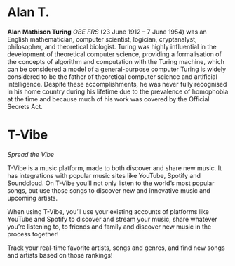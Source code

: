# Alan T.
**Alan Mathison Turing** _OBE FRS_ (23 June 1912 – 7 June 1954) was an English mathematician, computer scientist, logician, cryptanalyst, philosopher, and theoretical biologist.
Turing was highly influential in the development of theoretical computer science, providing a formalisation of the concepts of algorithm and computation with the Turing machine, which can be considered a model of a general-purpose computer
Turing is widely considered to be the father of theoretical computer science and artificial intelligence. 
Despite these accomplishments, he was never fully recognised in his home country during his lifetime due to the prevalence of homophobia at the time and because much of his work was covered by the Official Secrets Act.

# T-Vibe
_Spread the Vibe_

T-Vibe is a music platform, made to both discover and share new music. It has integrations with popular music sites like YouTube, Spotify and Soundcloud. On T-Vibe you’ll not only listen to the world’s most popular songs, but use those songs to discover new and innovative music and upcoming artists.

When using T-Vibe, you’ll use your existing accounts of platforms like YouTube and Spotify to discover and stream your music, share whatever you’re listening to, to friends and family and discover new music in the process together!

Track your real-time favorite artists, songs and genres, and find new songs and artists based on those rankings!